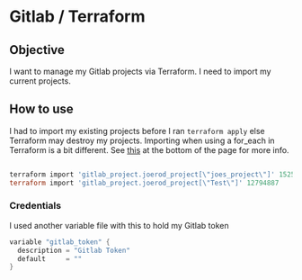 # Gitlab / Terraform

## Objective

I want to manage my Gitlab projects via Terraform.  I need to import my current projects.

## How to use

I had to import my existing projects before I ran `terraform apply` else Terraform may destroy my projects.  Importing when using a for_each in Terraform is a bit different.  See [this](https://www.terraform.io/docs/commands/import.html) at the bottom of the page for more info.

```powershell

terraform import 'gitlab_project.joerod_project[\"joes_project\"]' 15255364
terraform import 'gitlab_project.joerod_project[\"Test\"]' 12794887

```

### Credentials

I used another variable file with this to hold my Gitlab token

```powershell
variable "gitlab_token" {
  description = "Gitlab Token"
  default     = ""
}
```
